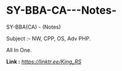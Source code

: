 # SY-BBA-CA---Notes-
SY-BBA(CA) - (Notes) 

Subject :- NW, CPP, OS, Adv PHP. 

All In One.

**Link :** *https://linktr.ee/King_RS*
